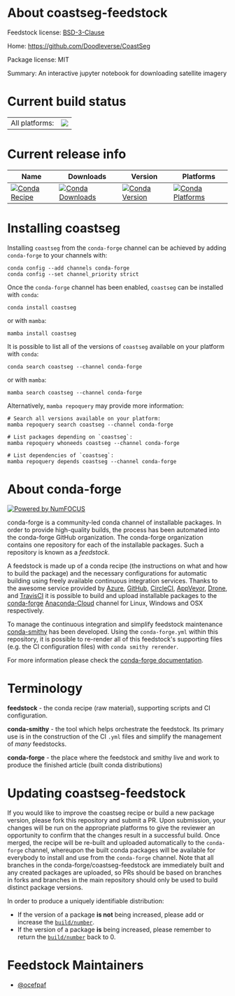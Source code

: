 About coastseg-feedstock
========================

Feedstock license: [BSD-3-Clause](https://github.com/conda-forge/coastseg-feedstock/blob/main/LICENSE.txt)

Home: https://github.com/Doodleverse/CoastSeg

Package license: MIT

Summary: An interactive jupyter notebook for downloading satellite imagery

Current build status
====================


<table><tr><td>All platforms:</td>
    <td>
      <a href="https://dev.azure.com/conda-forge/feedstock-builds/_build/latest?definitionId=20137&branchName=main">
        <img src="https://dev.azure.com/conda-forge/feedstock-builds/_apis/build/status/coastseg-feedstock?branchName=main">
      </a>
    </td>
  </tr>
</table>

Current release info
====================

| Name | Downloads | Version | Platforms |
| --- | --- | --- | --- |
| [![Conda Recipe](https://img.shields.io/badge/recipe-coastseg-green.svg)](https://anaconda.org/conda-forge/coastseg) | [![Conda Downloads](https://img.shields.io/conda/dn/conda-forge/coastseg.svg)](https://anaconda.org/conda-forge/coastseg) | [![Conda Version](https://img.shields.io/conda/vn/conda-forge/coastseg.svg)](https://anaconda.org/conda-forge/coastseg) | [![Conda Platforms](https://img.shields.io/conda/pn/conda-forge/coastseg.svg)](https://anaconda.org/conda-forge/coastseg) |

Installing coastseg
===================

Installing `coastseg` from the `conda-forge` channel can be achieved by adding `conda-forge` to your channels with:

```
conda config --add channels conda-forge
conda config --set channel_priority strict
```

Once the `conda-forge` channel has been enabled, `coastseg` can be installed with `conda`:

```
conda install coastseg
```

or with `mamba`:

```
mamba install coastseg
```

It is possible to list all of the versions of `coastseg` available on your platform with `conda`:

```
conda search coastseg --channel conda-forge
```

or with `mamba`:

```
mamba search coastseg --channel conda-forge
```

Alternatively, `mamba repoquery` may provide more information:

```
# Search all versions available on your platform:
mamba repoquery search coastseg --channel conda-forge

# List packages depending on `coastseg`:
mamba repoquery whoneeds coastseg --channel conda-forge

# List dependencies of `coastseg`:
mamba repoquery depends coastseg --channel conda-forge
```


About conda-forge
=================

[![Powered by
NumFOCUS](https://img.shields.io/badge/powered%20by-NumFOCUS-orange.svg?style=flat&colorA=E1523D&colorB=007D8A)](https://numfocus.org)

conda-forge is a community-led conda channel of installable packages.
In order to provide high-quality builds, the process has been automated into the
conda-forge GitHub organization. The conda-forge organization contains one repository
for each of the installable packages. Such a repository is known as a *feedstock*.

A feedstock is made up of a conda recipe (the instructions on what and how to build
the package) and the necessary configurations for automatic building using freely
available continuous integration services. Thanks to the awesome service provided by
[Azure](https://azure.microsoft.com/en-us/services/devops/), [GitHub](https://github.com/),
[CircleCI](https://circleci.com/), [AppVeyor](https://www.appveyor.com/),
[Drone](https://cloud.drone.io/welcome), and [TravisCI](https://travis-ci.com/)
it is possible to build and upload installable packages to the
[conda-forge](https://anaconda.org/conda-forge) [Anaconda-Cloud](https://anaconda.org/)
channel for Linux, Windows and OSX respectively.

To manage the continuous integration and simplify feedstock maintenance
[conda-smithy](https://github.com/conda-forge/conda-smithy) has been developed.
Using the ``conda-forge.yml`` within this repository, it is possible to re-render all of
this feedstock's supporting files (e.g. the CI configuration files) with ``conda smithy rerender``.

For more information please check the [conda-forge documentation](https://conda-forge.org/docs/).

Terminology
===========

**feedstock** - the conda recipe (raw material), supporting scripts and CI configuration.

**conda-smithy** - the tool which helps orchestrate the feedstock.
                   Its primary use is in the construction of the CI ``.yml`` files
                   and simplify the management of *many* feedstocks.

**conda-forge** - the place where the feedstock and smithy live and work to
                  produce the finished article (built conda distributions)


Updating coastseg-feedstock
===========================

If you would like to improve the coastseg recipe or build a new
package version, please fork this repository and submit a PR. Upon submission,
your changes will be run on the appropriate platforms to give the reviewer an
opportunity to confirm that the changes result in a successful build. Once
merged, the recipe will be re-built and uploaded automatically to the
`conda-forge` channel, whereupon the built conda packages will be available for
everybody to install and use from the `conda-forge` channel.
Note that all branches in the conda-forge/coastseg-feedstock are
immediately built and any created packages are uploaded, so PRs should be based
on branches in forks and branches in the main repository should only be used to
build distinct package versions.

In order to produce a uniquely identifiable distribution:
 * If the version of a package **is not** being increased, please add or increase
   the [``build/number``](https://docs.conda.io/projects/conda-build/en/latest/resources/define-metadata.html#build-number-and-string).
 * If the version of a package **is** being increased, please remember to return
   the [``build/number``](https://docs.conda.io/projects/conda-build/en/latest/resources/define-metadata.html#build-number-and-string)
   back to 0.

Feedstock Maintainers
=====================

* [@ocefpaf](https://github.com/ocefpaf/)

